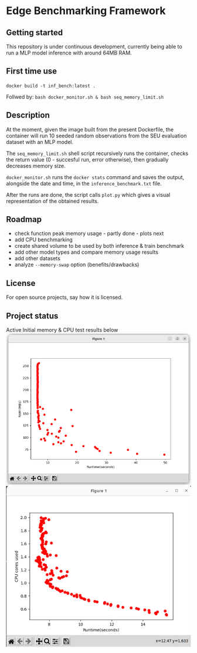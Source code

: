 # Edge Benchmarking Framework

## Getting started

This repository is under continuous development, currently being able to run a MLP model inference with around 64MB RAM. 

## First time use

`docker build -t inf_bench:latest .`

Follwed by: `bash docker_monitor.sh & bash seq_memory_limit.sh`


## Description
At the moment, given the image built from the present Dockerfile, the container will run 10 seeded random observations from the SEU evaluation dataset with an MLP model. 

The `seq_memory_limit.sh` shell script recursively runs the container, checks the return value (0 - succesful run, error otherwise), then gradually decreases memory size.

`docker_monitor.sh` runs the `docker stats` command and saves the output, alongside the date and time, in the `inference_benchmark.txt` file.

After the runs are done, the script calls `plot.py` which gives a visual representation of the obtained results. 

## Roadmap
* check function peak memory usage - partly done - plots next
* add CPU benchmarking 
* create shared volume to be used by both inference & train benchmark
* add other model types and compare memory usage results
* add other datasets
* analyze `--memory-swap` option (benefits/drawbacks)


## License
For open source projects, say how it is licensed.

## Project status
Active
Initial memory & CPU test results below
![RAM Results](initial_RAM_results.png)
![CPU Results](cpu_initial_results.png)

